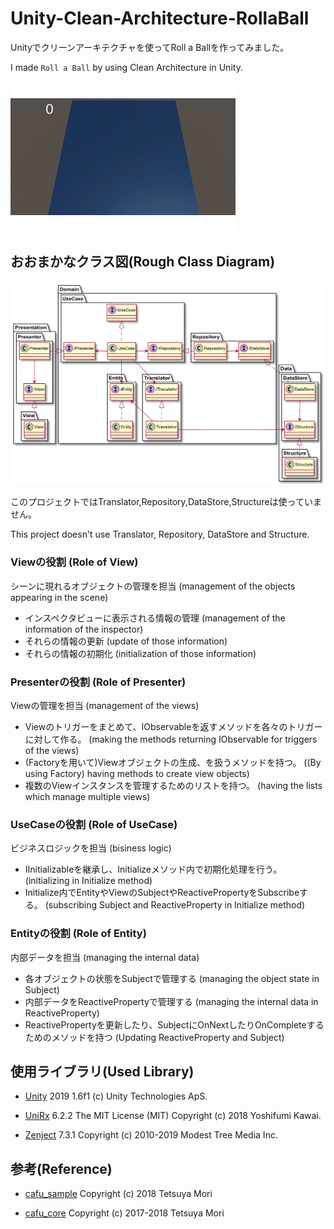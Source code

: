 # Unity-Clean-Architecture-RollaBall

Unityでクリーンアーキテクチャを使ってRoll a Ballを作ってみました。

I made `Roll a Ball` by using Clean Architecture in Unity.

![gif](https://github.com/VeyronSakai/RollaBall_CleanArchitecture/blob/master/Assets/RollABall.gif)

## おおまかなクラス図(Rough Class Diagram)

![ClassDiagram](https://github.com/VeyronSakai/RollaBall_CleanArchitecture/blob/master/Assets/ClassDiagram.png)

このプロジェクトではTranslator,Repository,DataStore,Structureは使っていません。

This project doesn't use Translator, Repository, DataStore and Structure. 


### Viewの役割 (Role of View)

シーンに現れるオブジェクトの管理を担当 (management of the objects appearing in the scene)

- インスペクタビューに表示される情報の管理 (management of the information of the inspector)
- それらの情報の更新 (update of those information)
- それらの情報の初期化 (initialization of those information)

### Presenterの役割 (Role of Presenter)

Viewの管理を担当 (management of the views)

- Viewのトリガーをまとめて、IObservableを返すメソッドを各々のトリガーに対して作る。 (making the methods returning IObservable for triggers of the views)
- (Factoryを用いて)Viewオブジェクトの生成、を扱うメソッドを持つ。 ((By using Factory) having methods to create view objects)
- 複数のViewインスタンスを管理するためのリストを持つ。 (having the lists which manage multiple views)


### UseCaseの役割 (Role of UseCase)

ビジネスロジックを担当 (bisiness logic)

- IInitializableを継承し、Initializeメソッド内で初期化処理を行う。(initializing in Initialize method)
- Initialize内でEntityやViewのSubjectやReactivePropertyをSubscribeする。 (subscribing Subject and ReactiveProperty in Initialize method)


### Entityの役割 (Role of Entity)

内部データを担当 (managing the internal data)

- 各オブジェクトの状態をSubjectで管理する  (managing the object state in Subject)
- 内部データをReactivePropertyで管理する (managing the internal data in ReactiveProperty)
- ReactivePropertyを更新したり、SubjectにOnNextしたりOnCompleteするためのメソッドを持つ (Updating ReactiveProperty and Subject)

## 使用ライブラリ(Used Library)

- [Unity](https://unity.com) 2019 1.6f1 (c) Unity Technologies ApS.

- [UniRx](https://github.com/neuecc/UniRx) 6.2.2 The MIT License (MIT) Copyright (c) 2018 Yoshifumi Kawai.

- [Zenject](https://github.com/modesttree/Zenject) 7.3.1 Copyright (c) 2010-2019 Modest Tree Media Inc.

## 参考(Reference)

- [cafu_sample](https://github.com/monry/cafu_sample) Copyright (c) 2018 Tetsuya Mori

- [cafu_core](https://github.com/umm/cafu_core) Copyright (c) 2017-2018 Tetsuya Mori
